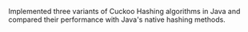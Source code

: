  Implemented three variants of Cuckoo Hashing algorithms in Java and compared their performance with Java's native hashing methods.

